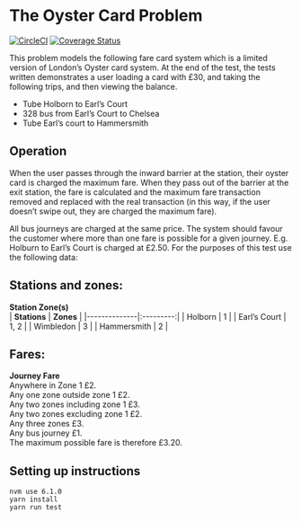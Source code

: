 # The Oyster Card Problem

[![CircleCI](https://circleci.com/gh/talal7860/oyester-card-problem.svg?style=svg)](https://circleci.com/gh/talal7860/oyester-card-problem)
[![Coverage Status](https://coveralls.io/repos/github/talal7860/oyester-card-problem/badge.svg?branch=master)](https://coveralls.io/github/talal7860/oyester-card-problem?branch=master)

This problem models the following fare card system which is a limited version of
London’s Oyster card system. At the end of the test, the tests written demonstrates a user
 loading a card with £30, and taking the following trips, and then viewing the balance.

- Tube Holborn to Earl’s Court
- 328 bus from Earl’s Court to Chelsea
- Tube Earl’s court to Hammersmith

## Operation

When the user passes through the inward barrier at the station, their oyster card is charged
the maximum fare.
When they pass out of the barrier at the exit station, the fare is calculated and the maximum
fare transaction removed and replaced with the real transaction (in this way, if the user
doesn’t swipe out, they are charged the maximum fare).


All bus journeys are charged at the same price.
The system should favour the customer where more than one fare is possible for a given
journey. E.g. Holburn to Earl’s Court is charged at £2.50.
For the purposes of this test use the following data:

## Stations and zones:

**Station Zone(s)**  
| **Stations** | **Zones** |
|--------------|:---------:|
| Holborn      |     1     |
| Earl’s Court |   1, 2    |
| Wimbledon    |     3     |
| Hammersmith  |     2     |

## Fares:

**Journey Fare**  
Anywhere in Zone 1 £2.  
Any one zone outside zone 1 £2.  
Any two zones including zone 1 £3.  
Any two zones excluding zone 1 £2.  
Any three zones £3.  
Any bus journey £1.  
The maximum possible fare is therefore £3.20.

## Setting up instructions
```shell
nvm use 6.1.0
yarn install
yarn run test
```
